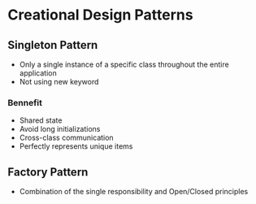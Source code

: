 # Creational Design Patterns

## Singleton Pattern
* Only a single instance of a specific class throughout the entire application
* Not using new keyword
### Bennefit
* Shared state
* Avoid long initializations
* Cross-class communication
* Perfectly represents unique items

## Factory Pattern
* Combination of the single responsibility and Open/Closed principles
